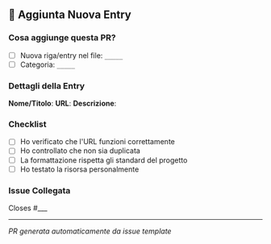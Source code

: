 ## 🔗 Aggiunta Nuova Entry

### Cosa aggiunge questa PR?
- [ ] Nuova riga/entry nel file: `_____`
- [ ] Categoria: `_____`

### Dettagli della Entry
**Nome/Titolo**: 
**URL**: 
**Descrizione**: 

### Checklist
- [ ] Ho verificato che l'URL funzioni correttamente
- [ ] Ho controllato che non sia duplicata
- [ ] La formattazione rispetta gli standard del progetto
- [ ] Ho testato la risorsa personalmente

### Issue Collegata
Closes #___

---
*PR generata automaticamente da issue template*
